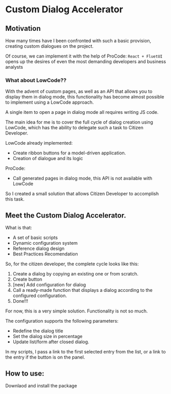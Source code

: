 # Custom Dialog Accelerator

## Motivation
How many times have I been confronted with such a basic provision, creating custom dialogues on the project.

Of course, we can implement it with the help of ProCode: `React + FluetUI` opens up the desires of even the most demanding developers and business analysts

### What about LowCode??

With the advent of custom pages, as well as an API that allows you to display them in dialog mode, this functionality has become almost possible to implement using a LowCode approach.

A single item to open a page in dialog mode all requires writing JS code.

The main idea for me is to cover the full cycle of dialog creation using LowCode, which has the ability to delegate such a task to Citizen Developer.

LowCode already implemented:
- Create ribbon buttons for a model-driven application.
- Creation of dialogue and its logic

ProCode:
- Call generated pages in dialog mode, this API is not available with LowCode

So I created a small solution that allows Citizen Developer to accomplish this task.

## Meet the Custom Dialog Accelerator.

What is that:
- A set of basic scripts
- Dynamic configuration system
- Reference dialog design
- Best Practices Recomendation

So, for the citizen developer, the complete cycle looks like this:
1. Create a dialog by copying an existing one or from scratch.
1. Create button
1. [new] Add configuration for dialog
1. Call a ready-made function that displays a dialog according to the configured configuration.
1. Done!!!

For now, this is a very simple solution. Functionality is not so much.

The configuration supports the following parameters:
- Redefine the dialog title
- Set the dialog size in percentage
- Update list/form after closed dialog.

In my scripts, I pass a link to the first selected entry from the list, or a link to the entry if the button is on the panel.


## How to use:

Downlaod and install the package
